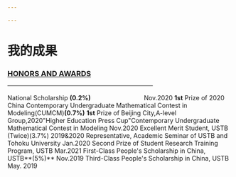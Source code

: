 ```yaml
---

---
```

# 我的成果

### <u>HONORS AND AWARDS &emsp;&emsp;&emsp;&emsp;&emsp;&emsp;&emsp;&emsp;&emsp;&emsp;&emsp;&emsp;&emsp;&emsp;&emsp;&emsp;&emsp;&emsp;&emsp;&emsp;</u>

National Scholarship **(0.2%)** &emsp;&emsp;&emsp;&emsp;&emsp;&emsp;&emsp;&emsp;                                                                                    Nov.2020
**1st** Prize of 2020 China Contemporary Undergraduate Mathematical Contest in Modeling(CUMCM)**(0.7%)**
**1st** Prize of Beijing City,A-level Group,2020"Higher Education Press Cup"Contemporary Undergraduate Mathematical Contest in Modeling                                                                                                        Nov.2020 
Excellent Merit Student, USTB (Twice)(3.7%)                                                                                        2019&2020
Representative, Academic Seminar of USTB and Tohoku University                                               Jan.2020
Second Prize of Student Research Training Program, USTB                                                             Mar.2021
First-Class People's Scholarship in China, USTB**(5%)**                                                                          Nov.2019
Third-Class People's Scholarship in China, USTB                                                                                May. 2019

